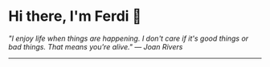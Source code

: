 <h1>Hi there, I'm Ferdi 👋</h1>

<p><em>
  "I enjoy life when things are happening. I don't care if it's good things or bad things. That means you're alive." — Joan Rivers
</em></p>

---
